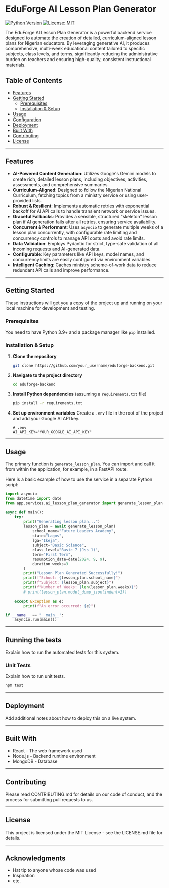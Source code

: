 # EduForge AI Lesson Plan Generator

[![Python Version](https://img.shields.io/badge/python-3.9+-blue.svg?style=flat-square)](https://www.python.org/downloads/)
[![License: MIT](https://img.shields.io/badge/License-MIT-yellow.svg?style=flat-square)](https://opensource.org/licenses/MIT)

The EduForge AI Lesson Plan Generator is a powerful backend service designed to automate the creation of detailed, curriculum-aligned lesson plans for Nigerian educators. By leveraging generative AI, it produces comprehensive, multi-week educational content tailored to specific subjects, class levels, and terms, significantly reducing the administrative burden on teachers and ensuring high-quality, consistent instructional materials.

## Table of Contents

- [Features](#features)
- [Getting Started](#getting-started)
  - [Prerequisites](#prerequisites)
  - [Installation & Setup](#installation--setup)
- [Usage](#usage)
- [Configuration](#configuration)
- [Deployment](#deployment)
- [Built With](#built-with)
- [Contributing](#contributing)
- [License](#license)

---

## Features

- **AI-Powered Content Generation**: Utilizes Google's Gemini models to create rich, detailed lesson plans, including objectives, activities, assessments, and comprehensive summaries.
- **Curriculum-Aligned**: Designed to follow the Nigerian National Curriculum, fetching topics from a ministry service or using user-provided lists.
- **Robust & Resilient**: Implements automatic retries with exponential backoff for AI API calls to handle transient network or service issues.
- **Graceful Fallbacks**: Provides a sensible, structured "skeleton" lesson plan if AI generation fails after all retries, ensuring service availability.
- **Concurrent & Performant**: Uses `asyncio` to generate multiple weeks of a lesson plan concurrently, with configurable rate limiting and concurrency controls to manage API costs and avoid rate limits.
- **Data Validation**: Employs Pydantic for strict, type-safe validation of all incoming requests and AI-generated data.
- **Configurable**: Key parameters like API keys, model names, and concurrency limits are easily configured via environment variables.
- **Intelligent Caching**: Caches ministry scheme-of-work data to reduce redundant API calls and improve performance.

---

## Getting Started

These instructions will get you a copy of the project up and running on your local machine for development and testing.

### Prerequisites

You need to have Python 3.9+ and a package manager like `pip` installed.

### Installation & Setup

1.  **Clone the repository**
    ```bash
    git clone https://github.com/your_username/eduforge-backend.git
    ```
2.  **Navigate to the project directory**
    ```bash
    cd eduforge-backend
    ```
3.  **Install Python dependencies** (assuming a `requirements.txt` file)
    ```bash
    pip install -r requirements.txt
    ```
4.  **Set up environment variables**
    Create a `.env` file in the root of the project and add your Google AI API key.

    ```dotenv
    # .env
    AI_API_KEY="YOUR_GOOGLE_AI_API_KEY"
    ```

---

## Usage

The primary function is `generate_lesson_plan`. You can import and call it from within the application, for example, in a FastAPI route.

Here is a basic example of how to use the service in a separate Python script:

```python
import asyncio
from datetime import date
from app.services.ai_lesson_plan_generator import generate_lesson_plan

async def main():
    try:
        print("Generating lesson plan...")
        lesson_plan = await generate_lesson_plan(
            school_name="Future Leaders Academy",
            state="Lagos",
            lga="Ikeja",
            subject="Basic Science",
            class_level="Basic 7 (Jss 1)",
            term="First Term",
            resumption_date=date(2024, 9, 9),
            duration_weeks=3
        )
        print("Lesson Plan Generated Successfully!")
        print(f"School: {lesson_plan.school_name}")
        print(f"Subject: {lesson_plan.subject}")
        print(f"Number of Weeks: {len(lesson_plan.weeks)}")
        # print(lesson_plan.model_dump_json(indent=2))

    except Exception as e:
        print(f"An error occurred: {e}")

if __name__ == "__main__":
    asyncio.run(main())
```

---

## Running the tests

Explain how to run the automated tests for this system.

### Unit Tests

Explain how to run unit tests.

```bash
npm test
```

---

## Deployment

Add additional notes about how to deploy this on a live system.

---

## Built With

*   React - The web framework used
*   Node.js - Backend runtime environment
*   MongoDB - Database

---

## Contributing

Please read CONTRIBUTING.md for details on our code of conduct, and the process for submitting pull requests to us.

---

## License

This project is licensed under the MIT License - see the LICENSE.md file for details.

---

## Acknowledgments

*   Hat tip to anyone whose code was used
*   Inspiration
*   etc.